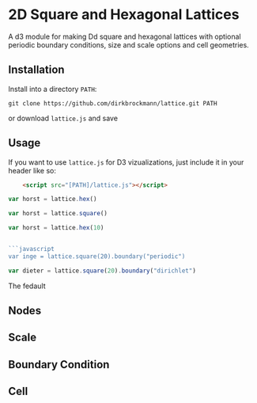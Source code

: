 # 2D Square and Hexagonal Lattices

A d3 module for making Dd square and hexagonal lattices with optional periodic boundary conditions, size and scale options and cell geometries. 

## Installation

Install into a directory ```PATH```:

```shell
git clone https://github.com/dirkbrockmann/lattice.git PATH
```
or download ```lattice.js``` and save 

## Usage

If you want to use ```lattice.js``` for D3 vizualizations, just include it in your header like so:

```html
	<script src="[PATH]/lattice.js"></script>
```

```javascript
var horst = lattice.hex()
```

```javascript
var horst = lattice.square()
```

```javascript
var horst = lattice.hex(10)


```javascript
var inge = lattice.square(20).boundary("periodic")
```

```javascript
var dieter = lattice.square(20).boundary("dirichlet")
```

The fedault


## Nodes

## Scale

## Boundary Condition

## Cell

